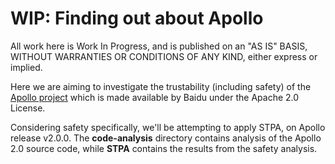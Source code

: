 # WIP: Finding out about Apollo

All work here is Work In Progress, and is published on an "AS IS" BASIS,
WITHOUT WARRANTIES OR CONDITIONS OF ANY KIND, either express or implied.

Here we are aiming to investigate the trustability (including safety) of
the [Apollo project](https://github.com/ApolloAuto/apollo) which is
made available by Baidu under the Apache 2.0 License.

Considering safety specifically, we'll be attempting to apply STPA, on
Apollo release v2.0.0. The **code-analysis** directory contains analysis of the Apollo 2.0 source code, while **STPA** contains the results from the safety analysis.
